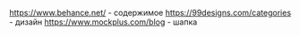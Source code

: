 https://www.behance.net/ - содержимое 
https://99designs.com/categories - дизайн
https://www.mockplus.com/blog  - шапка



